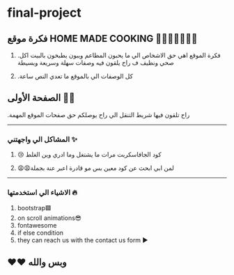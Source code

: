# final-project

## فكرة موقع HOME MADE COOKING 🍳🧑🏽‍🍳🧑🏽‍🍳

1. .فكرة الموقع اهي حق الاشخاص الي ما يحبون المطاعم ويبون يطبخون بالبيت اكل صحي ونظيف ف راح يلقون فيه وصفات سهلة وسريعة وبسيطة

2.  .كل الوصفات الي بالموقع ما تعدي النص ساعة




## الصفحة الأولى 🧭🧭
 .راح تلقون فيها شريط التنقل الي راح  يوصلكم حق صفحات الموقع المهمة


 <hr>

### المشاكل الي واجهتني ✨

1. 😢 كود الجافاسكربت مرات ما يشتغل وما ادري وين الغلط

2. 😩😩لمن ابي ابحث عن كود معين بس مو قادرة اعبر عنة بجملة 



<hr>

### الاشياء الي استخدمتها 🔥
1. bootstrap🟪
2. on scroll animations😎
3. fontawesome
4. if else condition
5. they can reach us with the contact us form ▶︎

## ❤️❤️ وبس والله